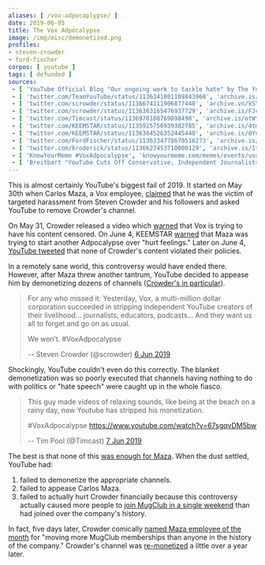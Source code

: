 ```yaml
---
aliases: [ /vox-adpocaplypse/ ]
date: 2019-06-05
title: The Vox Adpocalypse
image: /img/misc/demonetized.png
profiles:
- steven-crowder
- ford-fischer
corpos: [ youtube ]
tags: [ defunded ]
sources:
 - [ 'YouTube Official Blog "Our ongoing work to tackle hate" by The YouTube Team (5 Jun 2019)', 'archive.is/18VHt' ]
 - [ 'twitter.com/TeamYouTube/status/1136341801109843968', 'archive.is/D56bb' ]
 - [ 'twitter.com/scrowder/status/1136674111906877440', 'archive.vn/kSY6I' ]
 - [ 'twitter.com/scrowder/status/1136363165476937729', 'archive.is/FJcqQ' ]
 - [ 'twitter.com/Timcast/status/1136970188769898498', 'archive.is/otWtS' ]
 - [ 'twitter.com/KEEMSTAR/status/1135925756939382785', 'archive.is/4tmwS' ]
 - [ 'twitter.com/KEEMSTAR/status/1136364526352445440', 'archive.is/8Yu66' ]
 - [ 'twitter.com/FordFischer/status/1136334778670518273', 'archive.is/xU3eD' ]
 - [ 'twitter.com/broderick/status/1136627453710000129', 'archive.is/1tacI' ]
 - [ 'KnowYourMeme #VoxAdpocalypse', 'knowyourmeme.com/memes/events/voxadpocalypse' ]
 - [ 'Breitbart "YouTube Cuts Off Conservative, Independent Journalists After Vox Outrage Campaign" by Allum Bokhari (5 Jun 2019)', 'www.breitbart.com/tech/2019/06/05/youtube-cuts-off-conservative-independent-journalists-after-vox-outrage-campaign/' ]
---
```


This is almost certainly YouTube's biggest fail of 2019. It started on May 30th
when Carlos Maza, a Vox employee, [claimed](https://archive.vn/YVJsA) that he
was the victim of targeted harassment from Steven Crowder and his followers and
asked YouTube to remove Crowder's channel.

On May 31, Crowder released a video which
[warned](https://www.youtube.com/watch?v=oQbpbsY7qVQ) that Vox is trying to
have his content censored. On June 4, KEEMSTAR
[warned](https://archive.is/4tmwS) that Maza was
trying to start another Adpocalypse over "hurt feelings." Later on June 4,
[YouTube tweeted](https://archive.is/YcTL4) that none of Crowder's content
violated their policies.

In a remotely sane world, this controversy would have ended there. However,
after Maza threw another tantrum, YouTube decided to appease him by
demonetizing dozens of channels ([Crowder's in
particular](https://archive.is/D56bb)).
> For any who missed it: Yesterday, Vox, a multi-million dollar corporation
> succeeded in stripping independent YouTube creators of their livelihood...
> journalists, educators, podcasts... And they want us all to forget and go on
> as usual.
>
> We won’t. #VoxAdpocalypse
>
> -- Steven Crowder (@scrowder) [6 Jun 2019](https://archive.vn/kSY6I)

Shockingly, YouTube couldn't even do this correctly. The blanket demonetization
was so poorly executed that channels having nothing to do with politics or
"hate speech" were caught up in the whole fiasco.
> This guy made videos of relaxing sounds, like being at the beach on a rainy
> day, now Youtube has stripped his monetization.
>
> #VoxAdpocalypse https://www.youtube.com/watch?v=67sgqvDM5bw
>
> -- Tim Pool (@Timcast) [7 Jun 2019](https://archive.is/otWtS)

The best is that none of this [was enough for Maza](https://archive.is/3rkfP).
When the dust settled, YouTube had:
1. failed to demonetize the appropriate channels.
2. failed to appease Carlos Maza.
3. failed to actually hurt Crowder financially because this controversy
	 actually caused more people to [join MugClub in a single
	 weekend](https://youtu.be/HpwmWpPZUA0?t=27) than had joined over the
	 company's history.

In fact, five days later, Crowder comically [named Maza employee of the
month](https://www.youtube.com/watch?v=HpwmWpPZUA0) for "moving more MugClub
memberships than anyone in the history of the company." Crowder's channel was
[re-monetized](https://www.bitchute.com/video/J27FHJ5XxEo/) a little over a
year later.
